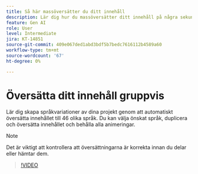 ```yaml
---
title: Så här massöversätter du ditt innehåll
description: Lär dig hur du massöversätter ditt innehåll på några sekunder
feature: Gen AI
role: User
level: Intermediate
jira: KT-14851
source-git-commit: 409e067ded1abd3bdf5b7bedc7616112b4589a60
workflow-type: tm+mt
source-wordcount: '67'
ht-degree: 0%

---
```


# Översätta ditt innehåll gruppvis

Lär dig skapa språkvariationer av dina projekt genom att automatiskt översätta innehållet till 46 olika språk. Du kan välja önskat språk, duplicera och översätta innehållet och behålla alla animeringar.

>[!NOTE]
>
>Det är viktigt att kontrollera att översättningarna är korrekta innan du delar eller hämtar dem.

>[!VIDEO](https://video.tv.adobe.com/v/3427023?quality=12&learn=on&hidetitle=true)
